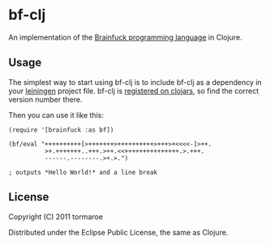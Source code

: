 # bf-clj

An implementation of the [Brainfuck programming language](http://en.wikipedia.org/wiki/Brainfuck) in Clojure.

## Usage

The simplest way to start using bf-clj is to include bf-clj as a dependency in your [leiningen](https://github.com/technomancy/leiningen) project file. bf-clj is [registered on clojars](http://clojars.org/bf-clj), so find the correct version number there.

Then you can use it like this:

    (require '[brainfuck :as bf])
    
    (bf/eval "++++++++++[>+++++++>++++++++++>+++>+<<<<-]>++.
              >+.+++++++..+++.>++.<<+++++++++++++++.>.+++.
              ------.--------.>+.>.")

    ; outputs *Hello World!* and a line break

## License

Copyright (C) 2011 tormaroe

Distributed under the Eclipse Public License, the same as Clojure.
